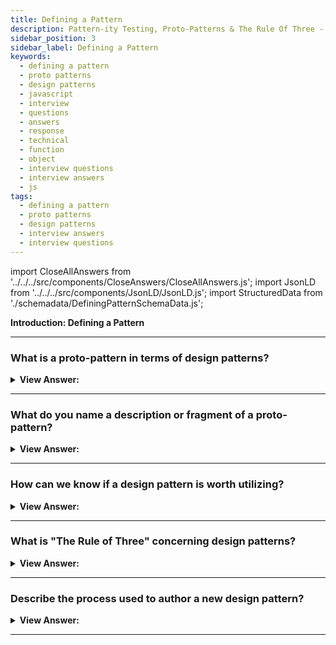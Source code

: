 ```yaml
---
title: Defining a Pattern
description: Pattern-ity Testing, Proto-Patterns & The Rule Of Three - A pattern that has not yet passed "pattern"-ity tests is called a proto-pattern.
sidebar_position: 3
sidebar_label: Defining a Pattern
keywords:
  - defining a pattern
  - proto patterns
  - design patterns
  - javascript
  - interview
  - questions
  - answers
  - response
  - technical
  - function
  - object
  - interview questions
  - interview answers
  - js
tags:
  - defining a pattern
  - proto patterns
  - design patterns
  - interview answers
  - interview questions
---
```


import CloseAllAnswers from '../../../src/components/CloseAnswers/CloseAllAnswers.js';
import JsonLD from '../../../src/components/JsonLD/JsonLD.js';
import StructuredData from './schemadata/DefiningPatternSchemaData.js';

<JsonLD data={StructuredData} />

<head>
  <title>Defining a Pattern in JavaScript | HelloJavaScript.info</title>
</head>

<!-- check word doc notes and updates -->

**Introduction: Defining a Pattern**

<CloseAllAnswers />

---

### What is a proto-pattern in terms of design patterns?

<details>
  <summary>
    <strong>View Answer:</strong>
  </summary>
  <div>
    <div>
      <strong>Interview Response:</strong> A pattern that has not yet passed "pattern"-ity tests is called a proto-pattern. Proto-patterns result from the work of someone that created a specific solution that is worthy of sharing but may not have yet had the opportunity to be qualified due to its newness.
    </div>
    <br/>
    <div>
      <strong>Technical Response:</strong> A proto-pattern in JavaScript design patterns refers to a pattern that is still in the process of being defined and refined. It may not have a well-established implementation or a widely accepted name.<br/><br/>One example of a proto-pattern is the "null object" pattern, which suggests using a null object to handle situations where a null value is expected.
    </div>
  </div>
</details>

---

### What do you name a description or fragment of a proto-pattern?

<details>
  <summary>
    <strong>View Answer:</strong>
  </summary>
  <div>
    <div>
      <strong>Interview Response:</strong> A brief description or snippet of a pattern is known as patlet or pattern-let.
    </div>
    <br/>
    <div>
      <strong>Technical Response:</strong> A description or fragment of a proto-pattern is sometimes referred to as a "patternlet". A patternlet is a smaller, less well-defined version of a design pattern that is still in the process of being defined and refined.<br/>One example of a patternlet is the "parameter object" patternlet, which involves passing a single object as a parameter instead of multiple individual parameters.
    </div>
  </div>
</details>

---

### How can we know if a design pattern is worth utilizing?

<details>
  <summary>
    <strong>View Answer:</strong>
  </summary>
  <div>
  <div>
      <strong>Interview Response:</strong> A design pattern is worth utilizing if it solves a recurring design problem effectively and efficiently, maintains code simplicity and readability, and is widely accepted and used in the industry.
    </div>
    <div>
    <br/>
      <strong>Technical Response:</strong> Estimating a good design pattern.
    </div>
    <div></div>

- **Solves a particular problem:** Patterns are not designed to capture concepts or methods; instead, they are designed to capture solutions. This method is a necessary component of a successful design pattern.

- **There is no clear answer to this problem:** Problem-solving frequently seeks to deduce from well-known concepts. The best design patterns frequently give indirect answers to challenges – this approach is an essential strategy for the most challenging design problems.

- **The concepts must be proven solutions to a problem:** Design patterns require proof that they function as described, and without this, we should not entertain their use.

- **It must describe or express a relationship:** A pattern may represent a module type in some circumstances. While an implementation may appear this way, the formal design description must specify far deeper system structures and processes that explain how it connects to our code.

<br />
  </div>
</details>

---

### What is "The Rule of Three" concerning design patterns?

<details>
  <summary>
    <strong>View Answer:</strong>
  </summary>
  <div>
  <div>
      <strong>Interview Response:</strong> The Rule of Three in design patterns suggests that a pattern should not be used until the problem it solves has occurred at least three times, to avoid premature optimization and over-engineering.<br/><br/>
    </div>
    <div>
      <strong>Technical Response:</strong> One of the additional requirements for a pattern to be valid is that they display some recurring phenomenon. We often qualify this approach in three key areas, known as the rule of three.<br/><br/>To show recurrence, one must demonstrate:
    </div>
    <div></div>

1. **Fitness of purpose:** How is the pattern proven to be successful?

1. **Usefulness:** Why is the pattern considered good?

1. **Applicability:** Is the design worthy of being a pattern because it pliable? How we implement, the design pattern must be detailed. When reviewing or defining a design pattern, it is essential to keep the above in mind.

<br />
     </div>
   </details>

---

### Describe the process used to author a new design pattern?

<details>
  <summary>
    <strong>View Answer:</strong>
  </summary>
  <div>
    <div>
      <strong>Interview Response:</strong> The process used to create a new design pattern includes documentation of your intent, motivation, structural representation, and code examples.<br/><br/>
    </div>
    <div>
      <strong>Technical Response:</strong> The process used to create a new design pattern includes documentation of your intent, motivation, structural representation, and code examples. Intent covers the problems and solutions and describes what the design does. The motivation explains the problem in detail and how the pattern solves the problem. The structure includes a class and object diagram that depicts each aspect of the pattern and how they are connected. The author provides a code example to represent the design.
    </div>
  </div>
</details>

---
